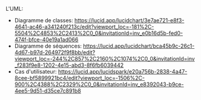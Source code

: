 L'UML:
 * Diagramme de classes: https://lucid.app/lucidchart/3e7ae721-e8f3-4641-ac46-a341240f213c/edit?viewport_loc=-181%2C-5504%2C4853%2C2413%2C0_0&invitationId=inv_e0b16d5b-fed0-474f-bfce-40e19a1ad066
 * Diagramme de séquences: https://lucid.app/lucidchart/bca45b9c-26c1-4d67-b97d-264972f9f8bb/edit?viewport_loc=-244%2C857%2C2160%2C1074%2C0_0&invitationId=inv_f283f9e8-1202-4e15-abd3-8f6fb6039442
  * Cas d'utilisateur: https://lucid.app/lucidspark/e20a756b-2838-4a47-8cee-bf5899921bc4/edit?viewport_loc=-1506%2C-900%2C4388%2C2329%2C0_0&invitationId=inv_e8392043-b9ce-4ee5-9d51-d35ce7c891b8

